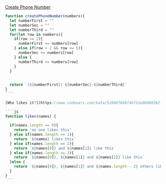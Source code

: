 [Create Phone Number](https://www.codewars.com/kata/525f50e3b73515a6db000b83)
`````js
function createPhoneNumber(numbers){
  let numberFirst = ""
  let numberSec = ""
  let numberThird = ""
  for(let row in numbers){
    if(row <= 2){
      numberFirst += numbers[row]
    } else if(row > 2 && row <= 5){
      numberSec += numbers[row]
    } else {
      numberThird += numbers[row]
    }
  }
  
  
  return `(${numberFirst}) ${numberSec}-${numberThird}` 
}
````

[Who likes it?](https://www.codewars.com/kata/5266876b8f4bf2da9b000362)

````js
function likes(names) {
  
  if(names.length == 0){
    return 'no one likes this'
  } else if(names.length == 1){
    return `${names} likes this`
  } else if(names.length == 2){
    return `${names[0]} and ${names[1]} like this`
  } else if(names.length == 3){
    return `${names[0]}, ${names[1]} and ${names[2]} like this`
  }else {
    return `${names[0]}, ${names[1]} and ${names.length - 2} others like this`
  }
}
````